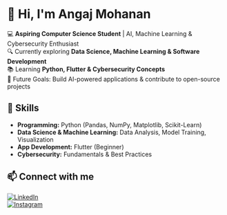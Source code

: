 # 👋 Hi, I'm Angaj Mohanan  

💻 **Aspiring Computer Science Student** | AI, Machine Learning & Cybersecurity Enthusiast  
🔍 Currently exploring **Data Science, Machine Learning & Software Development**  
📚 Learning **Python, Flutter & Cybersecurity Concepts**  
🎯 Future Goals: Build AI-powered applications & contribute to open-source projects  

## 🔧 Skills  
- **Programming:** Python (Pandas, NumPy, Matplotlib, Scikit-Learn)  
- **Data Science & Machine Learning:** Data Analysis, Model Training, Visualization  
- **App Development:** Flutter (Beginner)  
- **Cybersecurity:** Fundamentals & Best Practices  

## 📫 Connect with me  
[![LinkedIn](https://img.shields.io/badge/LinkedIn-Connect-blue?style=for-the-badge&logo=linkedin)](https://www.linkedin.com/in/angaj-mohanan)  
[![Instagram](https://img.shields.io/badge/Instagram-Follow-purple?style=for-the-badge&logo=instagram)](https://www.instagram.com/axngxxj/#)  

